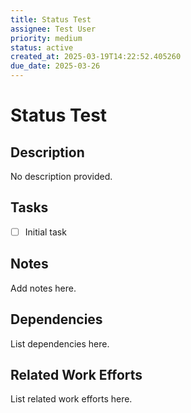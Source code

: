 ```yaml
---
title: Status Test
assignee: Test User
priority: medium
status: active
created_at: 2025-03-19T14:22:52.405260
due_date: 2025-03-26
---
```


# Status Test

## Description
No description provided.

## Tasks
- [ ] Initial task

## Notes
Add notes here.

## Dependencies
List dependencies here.

## Related Work Efforts
List related work efforts here.